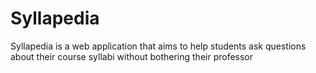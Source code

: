 # Syllapedia
Syllapedia is a web application that aims to help students ask questions about their course syllabi without bothering their professor
